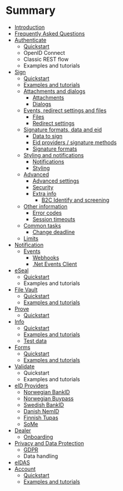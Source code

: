 # Summary

* [Introduction](README.md)
* [Frequently Asked Questions](frequently-asked-questions.md)
* [Authenticate](authenticate/README.md)
  * [Quickstart](authenticate/quickstart.md)
  * OpenID Connect
  * Classic REST flow
  * Examples and tutorials
* [Sign](sign/README.md)
  * [Quickstart](sign/quickstart.md)
  * [Examples and tutorials](sign/examples-and-tutorials.md)
  * [Attachments and dialogs](sign/attachments-and-dialogs/README.md)
    * [Attachments](sign/attachments-and-dialogs/attachments.md)
    * [Dialogs](sign/attachments-and-dialogs/dialogs.md)
  * [Events, redirect settings and files](sign/events-redirect-settings-and-files/README.md)
    * [Files](sign/events-redirect-settings-and-files/files.md)
    * [Redirect settings](sign/events-redirect-settings-and-files/redirect-settings.md)
  * [Signature formats, data and eid](sign/signature-formats-data-and-eid/README.md)
    * [Data to sign](sign/signature-formats-data-and-eid/data-to-sign.md)
    * [Eid providers / signature methods](sign/signature-formats-data-and-eid/eid-providers-signature-methods.md)
    * [Signature formats](sign/signature-formats-data-and-eid/signature-formats.md)
  * [Styling and notifications](sign/styling-and-notifications/README.md)
    * [Notifications](sign/styling-and-notifications/notifications.md)
    * [Styling](sign/styling-and-notifications/styling.md)
  * [Advanced](sign/advanced/README.md)
    * [Advanced settings](sign/advanced/advanced-settings.md)
    * [Security](sign/advanced/security.md)
    * [Extra info](sign/advanced/extra-info.md)
      * [B2C Identify and screening](sign/advanced/extra-info/b2c-identify-and-screening.md)
  * [Other information](sign/other-information/README.md)
    * [Error codes](sign/other-information/error-codes.md)
    * [Session timeouts](sign/other-information/session-timeouts.md)
  * [Common tasks](sign/common-tasks.md)
    * [Change deadline](sign/common-tasks/change-deadline.md)
  * [Limits](sign/limits.md)
* [Notification](notification/README.md)
  * [Events](notification/events/README.md)
    * [Webhooks](notification/events/webhooks.md)
    * [.Net Events Client](notification/events/.net-events-client.md)
* [eSeal](eseal/README.md)
  * [Quickstart](eseal/quickstart.md)
  * Examples and tutorials
* [File Vault](file-vault/README.md)
  * [Quickstart](file-vault/quickstart.md)
  * [Examples and tutorials](file-vault/examples-and-tutorials.md)
* [Prove](prove/README.md)
  * [Quickstart](prove/quickstart.md)
* [Info](info/README.md)
  * [Quickstart](info/quickstart.md)
  * [Examples and tutorials](info/examples-and-tutorials.md)
  * [Test data](info/test-data.md)
* [Forms](forms/README.md)
  * [Quickstart](forms/quickstart.md)
  * [Examples and tutorials](forms/examples-and-tutorials.md)
* [Validate](validate/README.md)
  * Quickstart
  * Examples and tutorials
* [eID Providers](eid-providers/README.md)
  * [Norwegian BankID](eid-providers/norwegian-bankid.md)
  * [Norwegian Buypass](eid-providers/norwegian-buypass.md)
  * [Swedish BankID](eid-providers/swedish-bankid.md)
  * [Danish NemID](eid-providers/danish-nemid.md)
  * [Finnish Tupas](eid-providers/finnish-tupas.md)
  * [SoMe](eid-providers/some.md)
* [Dealer](dealer.md)
  * [Onboarding](dealer/onboarding.md)
* [Privacy and Data Protection](privacy-and-data-protection/README.md)
  * [GDPR](privacy-and-data-protection/gdpr.md)
  * Data handling
* [eIDAS](eidas.md)
* [Account](account/README.md)
  * [Quickstart](account/quickstart.md)
  * [Examples and tutorials](account/examples-and-tutorials.md)

